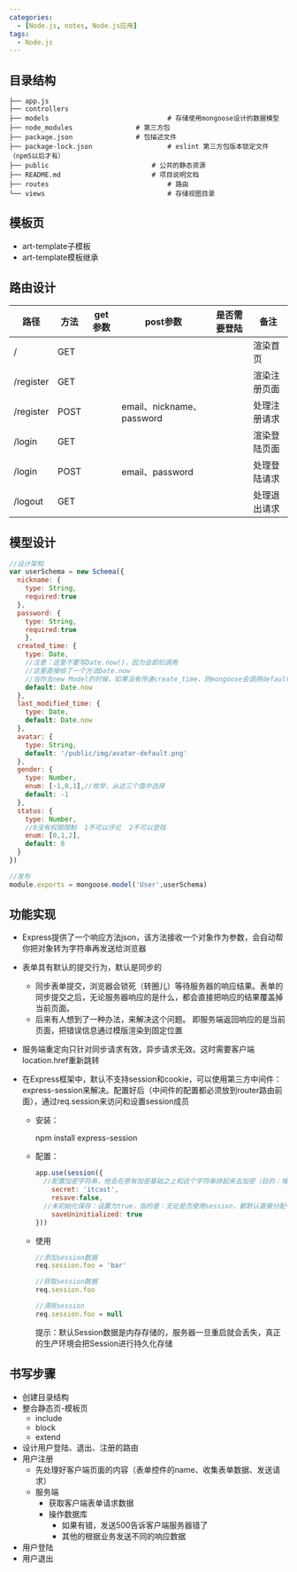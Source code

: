 ```yaml
---
categories:
  - [Node.js, notes, Node.js应用]
tags:
  - Node.js
---
```

## 目录结构

```
├── app.js                      
├── controllers                 
├── models            					# 存储使用mongoose设计的数据模型
├── node_modules                # 第三方包
├── package.json                # 包描述文件
├── package-lock.json  					# eslint 第三方包版本锁定文件（npm5以后才有）
├── public                   		# 公共的静态资源
├── README.md                		# 项目说明文档
├── routes             					# 路由
└── views              					# 存储视图目录
```



## 模板页

- art-template子模板
- art-template模板继承



## 路由设计

| 路径      | 方法 | get参数 | post参数                  | 是否需要登陆 | 备注         |
| --------- | ---- | ------- | ------------------------- | ------------ | ------------ |
| /         | GET  |         |                           |              | 渲染首页     |
| /register | GET  |         |                           |              | 渲染注册页面 |
| /register | POST |         | email、nickname、password |              | 处理注册请求 |
| /login    | GET  |         |                           |              | 渲染登陆页面 |
| /login    | POST |         | email、password           |              | 处理登陆请求 |
| /logout   | GET  |         |                           |              | 处理退出请求 |





## 模型设计

``` javascript
//设计架构
var userSchema = new Schema({
  nickname: {
    type: String,
    required:true
  },
  password: {
  	type: String,
    required:true
	},
  created_time: {
    type: Date,
    //注意：这里不要写Date.now()，因为会即刻调用
    //这里直接给了一个方法Date.now
    //当你去new Model的时候，如果没有传递create_time，则mongoose会调用default指定的Date.now方法，使用其返回值作为默认值
    default: Date.now
  },
  last_modified_time: {
    type: Date,
    default: Date.now
  },
  avatar: {
    type: String,
    default: '/public/img/avatar-default.png'
  },
  gender: {
    type: Number,
    enum: [-1,0,1],//枚举，从这三个值中选择
    default: -1
  },
  status: {
    type: Number,
    //0没有权限限制  1不可以评论  2不可以登陆
    enum: [0,1,2],
    default: 0
  }
})

//发布
module.exports = mongoose.model('User',userSchema)
```





## 功能实现

- Express提供了一个响应方法json，该方法接收一个对象作为参数，会自动帮你把对象转为字符串再发送给浏览器

- 表单具有默认的提交行为，默认是同步的

  - 同步表单提交，浏览器会锁死（转圈儿）等待服务器的响应结果。表单的同步提交之后，无论服务器响应的是什么，都会直接把响应的结果覆盖掉当前页面。

  + 后来有人想到了一种办法，来解决这个问题。 即服务端返回响应的是当前页面，把错误信息通过模版渲染到固定位置

- 服务端重定向只针对同步请求有效，异步请求无效。这时需要客户端location.href重新跳转

- 在Express框架中，默认不支持session和cookie，可以使用第三方中间件：express-session来解决。配置好后（中间件的配置都必须放到router路由前面），通过req.session来访问和设置session成员

  + 安装：

    npm install express-session

  + 配置：

    ```javascript
    app.use(session({
      //配置加密字符串，他会在原有加密基础之上和这个字符串拼起来去加密（目的：增加安全性，防止客户端恶意伪造）
    	secret: 'itcast',
    	resave:false,
      //未初始化保存：设置为true，指的是：无论是否使用session，都默认直接分配一把钥匙
    	saveUninitialized: true
    }))
    ```

  + 使用

    ```javascript
    //添加session数据
    req.session.foo = 'bar'
    
    //获取session数据
    req.session.foo
    
    //清除session
    req.session.foo = null
    ```

    提示：默认Session数据是内存存储的，服务器一旦重启就会丢失，真正的生产环境会把Session进行持久化存储



## 书写步骤

- 创建目录结构
- 整合静态页-模板页
  + include
  + block
  + extend
- 设计用户登陆、退出、注册的路由
- 用户注册
  + 先处理好客户端页面的内容（表单控件的name、收集表单数据、发送请求）
  + 服务端
    * 获取客户端表单请求数据
    * 操作数据库
      - 如果有错，发送500告诉客户端服务器错了
      - 其他的根据业务发送不同的响应数据
- 用户登陆
- 用户退出